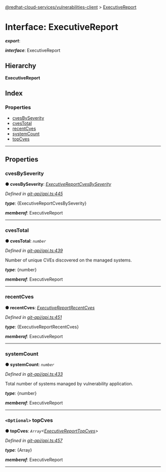 [@redhat-cloud-services/vulnerabilities-client](../README.md) > [ExecutiveReport](../interfaces/executivereport.md)

# Interface: ExecutiveReport

*__export__*: 

*__interface__*: ExecutiveReport

## Hierarchy

**ExecutiveReport**

## Index

### Properties

* [cvesBySeverity](executivereport.md#cvesbyseverity)
* [cvesTotal](executivereport.md#cvestotal)
* [recentCves](executivereport.md#recentcves)
* [systemCount](executivereport.md#systemcount)
* [topCves](executivereport.md#topcves)

---

## Properties

<a id="cvesbyseverity"></a>

###  cvesBySeverity

**● cvesBySeverity**: *[ExecutiveReportCvesBySeverity](executivereportcvesbyseverity.md)*

*Defined in [git-api/api.ts:445](https://github.com/karelhala/javascript-clients/blob/master/packages/vulnerabilities/git-api/api.ts#L445)*

*__type__*: {ExecutiveReportCvesBySeverity}

*__memberof__*: ExecutiveReport

___
<a id="cvestotal"></a>

###  cvesTotal

**● cvesTotal**: *`number`*

*Defined in [git-api/api.ts:439](https://github.com/karelhala/javascript-clients/blob/master/packages/vulnerabilities/git-api/api.ts#L439)*

Number of unique CVEs discovered on the managed systems.

*__type__*: {number}

*__memberof__*: ExecutiveReport

___
<a id="recentcves"></a>

###  recentCves

**● recentCves**: *[ExecutiveReportRecentCves](executivereportrecentcves.md)*

*Defined in [git-api/api.ts:451](https://github.com/karelhala/javascript-clients/blob/master/packages/vulnerabilities/git-api/api.ts#L451)*

*__type__*: {ExecutiveReportRecentCves}

*__memberof__*: ExecutiveReport

___
<a id="systemcount"></a>

###  systemCount

**● systemCount**: *`number`*

*Defined in [git-api/api.ts:433](https://github.com/karelhala/javascript-clients/blob/master/packages/vulnerabilities/git-api/api.ts#L433)*

Total number of systems managed by vulnerability application.

*__type__*: {number}

*__memberof__*: ExecutiveReport

___
<a id="topcves"></a>

### `<Optional>` topCves

**● topCves**: *`Array`<[ExecutiveReportTopCves](executivereporttopcves.md)>*

*Defined in [git-api/api.ts:457](https://github.com/karelhala/javascript-clients/blob/master/packages/vulnerabilities/git-api/api.ts#L457)*

*__type__*: {Array}

*__memberof__*: ExecutiveReport

___

